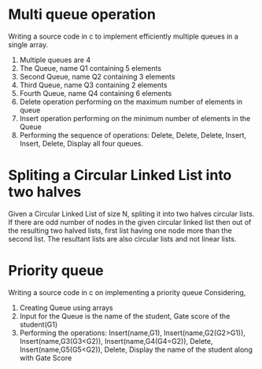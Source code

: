 # Multi queue operation
Writing a source code in c to implement efficiently multiple queues in a single array.
1. Multiple queues are 4
2. The Queue, name Q1 containing 5 elements
3. Second Queue, name Q2 containing 3 elements
4. Third Queue, name Q3 containing 2 elements
5. Fourth Queue, name Q4 containing 6 elements
6. Delete operation performing on the maximum number of elements in queue
7. Insert operation performing on the minimum number of elements in the Queue
8. Performing the sequence of operations: Delete, Delete, Delete, Insert, Insert, Delete, Display all four queues.

# Spliting a Circular Linked List into two halves
Given a Circular Linked List of size N, spliting it into two halves circular lists. If there are odd number of nodes in the given circular linked list then out of the resulting two halved lists, first list having one node more than the second list. The resultant lists are also circular lists and not linear lists.

# Priority queue
Writing a source code in c on implementing a priority queue
Considering,
1. Creating Queue using arrays
2. Input for the Queue is the name of the student, Gate score of the student(G1)
3. Performing the operations:
Insert(name,G1),
Insert(name,G2(G2>G1)),
Insert(name,G3(G3<G2)),
Insert(name,G4(G4=G2)),
Delete,
Insert(name,G5(G5<G2)),
Delete,
Display the name of the student along with Gate Score
